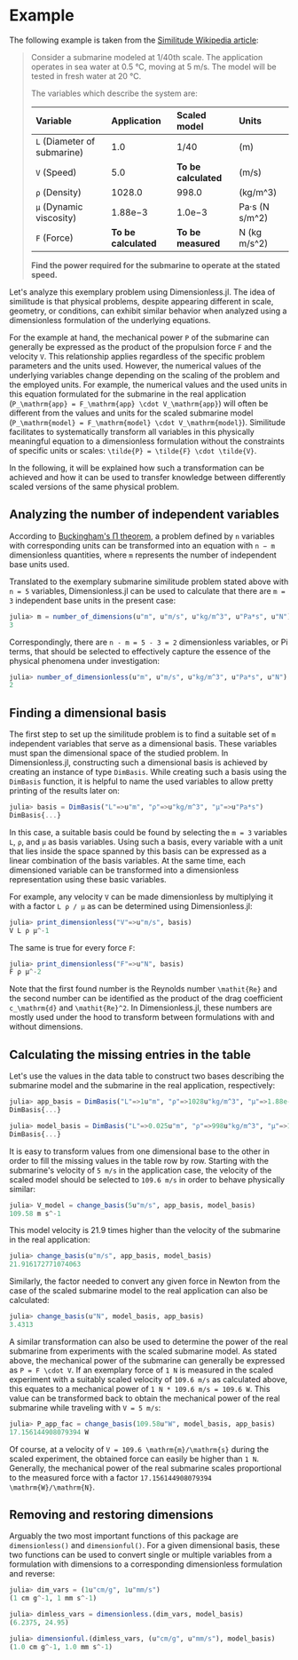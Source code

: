 # Example
The following example is taken from the [Similitude Wikipedia article](https://en.wikipedia.org/wiki/Similitude_(model)):

>Consider a submarine modeled at 1/40th scale. The application operates in sea water at 0.5 °C, moving at 5 m/s. The model will be tested in fresh water at 20 °C. 
>
> The variables which describe the system are:
>
> Variable                       | Application          | Scaled model          |Units
>:-------------------------------|:---------------------|:----------------------|:-------------
> ``L`` (Diameter of submarine)  | 1.0                  | 1/40                  | (m)
> ``V`` (Speed)                  | 5.0                  | **To be calculated**  | (m/s)
> ``ρ`` (Density)                | 1028.0               | 998.0                 | (kg/m^3)
> ``μ`` (Dynamic viscosity)      | 1.88e−3              | 1.0e−3                | Pa·s (N s/m^2)
> ``F`` (Force)                  | **To be calculated** | **To be measured**    | N (kg m/s^2)
>
> **Find the power required for the submarine to operate at the stated speed.**

Let's analyze this exemplary problem using Dimensionless.jl. The idea of similitude is that physical problems, despite appearing different in scale, geometry, or conditions, can exhibit similar behavior when analyzed using a dimensionless formulation of the underlying equations.   

For the example at hand, the mechanical power `P` of the submarine can generally be expressed as the product of the propulsion force `F` and the velocity `V`. 
This relationship applies regardless of the specific problem parameters and the units used. However, the numerical values of the underlying variables change depending on the scaling of the problem and the employed units. For example, the numerical values and the used units in this equation formulated for the submarine in the real application (``P_\mathrm{app} = F_\mathrm{app} \cdot V_\mathrm{app}``) will often be different from the values and units for the scaled submarine model (``P_\mathrm{model} = F_\mathrm{model} \cdot V_\mathrm{model}``). Similitude facilitates to systematically transform all variables in this physically meaningful equation to a dimensionless formulation without the constraints of specific units or scales: ``\tilde{P} = \tilde{F} \cdot \tilde{V}``. 

In the following, it will be explained how such a transformation can be achieved and how it can be used to transfer knowledge between differently scaled versions of the same physical problem.   

## Analyzing the number of independent variables 
According to [Buckingham's Π theorem](https://en.wikipedia.org/wiki/Buckingham_%CF%80_theorem), a problem defined by `n` variables with corresponding units can be transformed into an equation with `n − m` dimensionless quantities, where `m` represents the number of independent base units used. 

Translated to the exemplary submarine similitude problem stated above with `n = 5` variables, Dimensionless.jl can be used to calculate that there are `m = 3` independent base units in the present case:
```julia
julia> m = number_of_dimensions(u"m", u"m/s", u"kg/m^3", u"Pa*s", u"N")
3
```

Correspondingly, there are `n - m = 5 - 3 = 2` dimensionless variables, or Pi terms, that should be selected to effectively capture the essence of the physical phenomena under investigation: 
```julia
julia> number_of_dimensionless(u"m", u"m/s", u"kg/m^3", u"Pa*s", u"N")
2
```

## Finding a dimensional basis
The first step to set up the similitude problem is to find a suitable set of `m` independent variables that serve as a dimensional basis. These variables must span the dimensional space of the studied problem. 
In Dimensionless.jl, constructing such a dimensional basis is achieved by creating an instance of type `DimBasis`. While creating such a basis using the `DimBasis` function, it is helpful to name the used variables to allow pretty printing of the results later on:
```julia
julia> basis = DimBasis("L"=>u"m", "ρ"=>u"kg/m^3", "μ"=>u"Pa*s") 
DimBasis{...}
```
In this case, a suitable basis could be found by selecting the `m = 3` variables `L`, `ρ`, and `μ` as basis variables. Using such a basis, every variable with a unit that lies inside the space spanned by this basis can be expressed as a linear combination of the basis variables. At the same time, each dimensioned variable can be transformed into a dimensionless representation using these basic variables. 

For example, any velocity `V` can be made dimensionless by multiplying it with a factor `L ρ / μ` as can be determined using Dimensionless.jl:  
```julia
julia> print_dimensionless("V"=>u"m/s", basis)
V L ρ μ^-1
```

The same is true for every force `F`:
```julia
julia> print_dimensionless("F"=>u"N", basis)
F ρ μ^-2
```
Note that the first found number is the Reynolds number ``\mathit{Re}`` and the second number can be identified as the product of the drag coefficient ``c_\mathrm{d}`` and ``\mathit{Re}^2``. In Dimensionless.jl, these numbers are mostly used under the hood to transform between formulations with and without dimensions.  

## Calculating the missing entries in the table
Let's use the values in the data table to construct two bases describing the submarine model and the submarine in the real application, respectively:
```julia
julia> app_basis = DimBasis("L"=>1u"m", "ρ"=>1028u"kg/m^3", "μ"=>1.88e-3u"Pa*s")
DimBasis{...}

julia> model_basis = DimBasis("L"=>0.025u"m", "ρ"=>998u"kg/m^3", "μ"=>1e-3u"Pa*s")
DimBasis{...}
```

It is easy to transform values from one dimensional base to the other in order to fill the missing values in the table row by row. Starting with the submarine's velocity of `5 m/s` in the application case, the velocity of the scaled model should be selected to `109.6 m/s` in order to behave physically similar: 
```julia
julia> V_model = change_basis(5u"m/s", app_basis, model_basis)
109.58 m s^-1
```
This model velocity is 21.9 times higher than the velocity of the submarine in the real application:
```julia
julia> change_basis(u"m/s", app_basis, model_basis)
21.916172771074063
```

Similarly, the factor needed to convert any given force in Newton from the case of the scaled submarine model to the real application can also be calculated: 
```julia
julia> change_basis(u"N", model_basis, app_basis)
3.4313
```

A similar transformation can also be used to determine the power of the real submarine from experiments with the scaled submarine model. As stated above, the mechanical power of the submarine can generally be expressed as ``P = F \cdot V``. If an exemplary force of `1 N` is measured in the scaled experiment with a suitably scaled velocity of `109.6 m/s` as calculated above, this equates to a mechanical power of `1 N * 109.6 m/s = 109.6 W`. This value can be transformed back to obtain the mechanical power of the real submarine while traveling with `V = 5 m/s`:  
```julia
julia> P_app_fac = change_basis(109.58u"W", model_basis, app_basis)
17.156144908079394 W
```
Of course, at a velocity of ``V = 109.6 \mathrm{m}/\mathrm{s}`` during the scaled experiment, the obtained force can easily be higher than `1 N`. Generally, the mechanical power of the real submarine scales proportional to the measured force with a factor ``17.156144908079394 \mathrm{W}/\mathrm{N}``. 

## Removing and restoring dimensions
Arguably the two most important functions of this package are `dimensionless()` and `dimensionful()`. For a given dimensional basis, these two functions can be used to convert single or multiple variables from a formulation with dimensions to a corresponding dimensionless formulation and reverse: 
```julia
julia> dim_vars = (1u"cm/g", 1u"mm/s")
(1 cm g^-1, 1 mm s^-1)

julia> dimless_vars = dimensionless.(dim_vars, model_basis)
(6.2375, 24.95)

julia> dimensionful.(dimless_vars, (u"cm/g", u"mm/s"), model_basis)
(1.0 cm g^-1, 1.0 mm s^-1)
```
